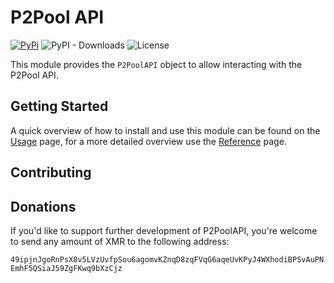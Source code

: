 # P2Pool API

[![PyPi](https://img.shields.io/badge/PyPi-0.0.2-green?labelColor=026ab5&style=flat-square&logo=pypi&logoColor=ffffff&link=https://pypi.org/project/xmrig/)](https://pypi.org/project/p2pool-api/)
![PyPI - Downloads](https://img.shields.io/pypi/dm/p2pool-api?label=PyPI%20Downloads)
![License](https://img.shields.io/github/license/hreikin/p2pool-api?label=License&color=green)

This module provides the `P2PoolAPI` object to allow interacting with the P2Pool API.

## Getting Started

A quick overview of how to install and use this module can be found on the [Usage](usage.md) page, for a more detailed overview use the [Reference](reference.md) page.

## Contributing

## Donations

If you'd like to support further development of P2PoolAPI, you're welcome to send any amount of XMR to the following address:

`49ipjnJgoRnPsX8v5LVzUvfpSou6agomvKZnqD8zqFVqG6aqeUvKPyJ4WXhodiBPSvAuPNEmhF5QSiaJ59ZgFKwq9bXzCjz`